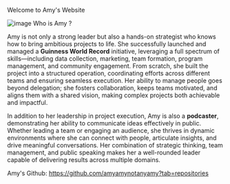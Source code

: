 Welcome to Amy's Website 

![image](https://github.com/user-attachments/assets/1cd46b0a-a825-4fd7-b371-ef332d34ec93)
 Who is Amy ? 
 
Amy is not only a strong leader but also a hands-on strategist who knows how to bring ambitious projects to life. She successfully launched and managed a **Guinness World Record** initiative, leveraging a full spectrum of skills—including data collection, marketing, team formation, program management, and community engagement. From scratch, she built the project into a structured operation, coordinating efforts across different teams and ensuring seamless execution. Her ability to manage people goes beyond delegation; she fosters collaboration, keeps teams motivated, and aligns them with a shared vision, making complex projects both achievable and impactful.  

In addition to her leadership in project execution, Amy is also a **podcaster**, demonstrating her ability to communicate ideas effectively in public. Whether leading a team or engaging an audience, she thrives in dynamic environments where she can connect with people, articulate insights, and drive meaningful conversations. Her combination of strategic thinking, team management, and public speaking makes her a well-rounded leader capable of delivering results across multiple domains.


Amy's Github: 
https://github.com/amyamynotanyamy?tab=repositories
